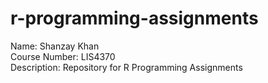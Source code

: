 # r-programming-assignments
Name: Shanzay Khan  
Course Number: LIS4370  
Description: Repository for R Programming Assignments
